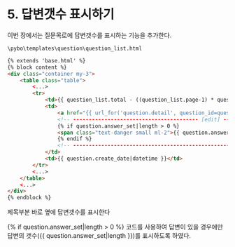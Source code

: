# 5. 답변갯수 표시하기

이번 장에서는 질문목로에 답변갯수를 표시하는 기능을 추가한다.

`\pybo\templates\question\question_list.html`

```html
{% extends 'base.html' %}
{% block content %}
<div class="container my-3">
    <table class="table">
        <...>
        <tr>
            <td>{{ question_list.total - ((question_list.page-1) * question_list.per_page) - loop.index0 }}</td>
            <td>
                <a href="{{ url_for('question.detail', question_id=question.id) }}">{{ question.subject }}</a>
                <!-- ---------------------------------------- [edit] ---------------------------------------- -->
                {% if question.answer_set|length > 0 %}
                <span class="text-danger small ml-2">{{ question.answer_set|length }}</span>
                {% endif %}
                <!-- ---------------------------------------------------------------------------------------- -->
            </td>
            <td>{{ question.create_date|datetime }}</td>
        </tr>
        <...>
    </table>
    <...>
</div>
{% endblock %}
```

제목부분 바로 옆에 답변갯수를 표시한다

{% if question.answer_set|length > 0 %} 코드를 사용하여 답변이 있을 경우에만 답변의 갯수({{ question.answer_set|length }})를 표시하도록 하였다.

